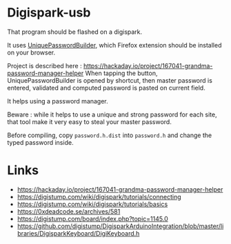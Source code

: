 # Digispark-usb

That program should be flashed on a digispark.

It uses [UniquePasswordBuilder](https://paulgreg.me/UniquePasswordBuilder/#pwa), which Firefox extension should be installed on your browser.

Project is described here : https://hackaday.io/project/167041-grandma-password-manager-helper
When tapping the button, UniquePasswordBuilder is opened by shortcut, then master password is entered, validated and computed password is pasted on current field.

It helps using a password manager.

Beware : while it helps to use a unique and strong password for each site, that tool make it very easy to steal your master password.

Before compiling, copy `password.h.dist` into `password.h` and change the typed password inside.

# Links

 * https://hackaday.io/project/167041-grandma-password-manager-helper
 * https://digistump.com/wiki/digispark/tutorials/connecting
 * https://digistump.com/wiki/digispark/tutorials/basics
 * https://0xdeadcode.se/archives/581
 * https://digistump.com/board/index.php?topic=1145.0
 * https://github.com/digistump/DigisparkArduinoIntegration/blob/master/libraries/DigisparkKeyboard/DigiKeyboard.h


